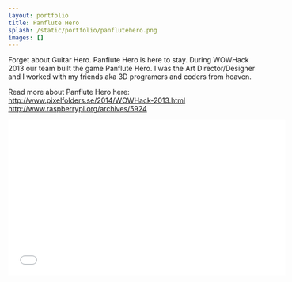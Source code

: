 ```yaml
---
layout: portfolio
title: Panflute Hero
splash: /static/portfolio/panflutehero.png
images: []
---
```

Forget about Guitar Hero. Panflute Hero is here to stay. During WOWHack 2013 our team built the game Panflute Hero. I was the Art Director/Designer and I worked with my friends aka 3D programers and coders from heaven.

 Read more about Panflute Hero here: http://www.pixelfolders.se/2014/WOWHack-2013.html  http://www.raspberrypi.org/archives/5924


<iframe width="560" height="315" src="//www.youtube.com/embed/lRgnxQoZh4M" frameborder="0" allowfullscreen></iframe>



